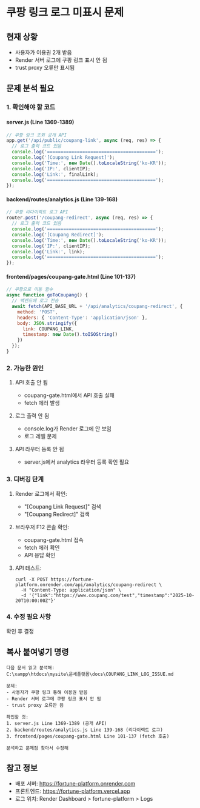 # 쿠팡 링크 로그 미표시 문제

## 현재 상황

- 사용자가 이용권 2개 받음
- Render 서버 로그에 쿠팡 링크 표시 안 됨
- trust proxy 오류만 표시됨

## 문제 분석 필요

### 1. 확인해야 할 코드

#### server.js (Line 1369-1389)
```javascript
// 쿠팡 링크 조회 공개 API
app.get('/api/public/coupang-link', async (req, res) => {
  // 로그 출력 코드 있음
  console.log('========================================');
  console.log('[Coupang Link Request]');
  console.log('Time:', new Date().toLocaleString('ko-KR'));
  console.log('IP:', clientIP);
  console.log('Link:', finalLink);
  console.log('========================================');
});
```

#### backend/routes/analytics.js (Line 139-168)
```javascript
// 쿠팡 리다이렉트 로그 API
router.post('/coupang-redirect', async (req, res) => {
  // 로그 출력 코드 있음
  console.log('========================================');
  console.log('[Coupang Redirect]');
  console.log('Time:', new Date().toLocaleString('ko-KR'));
  console.log('IP:', clientIP);
  console.log('Link:', link);
  console.log('========================================');
});
```

#### frontend/pages/coupang-gate.html (Line 101-137)
```javascript
// 쿠팡으로 이동 함수
async function goToCoupang() {
  // 백엔드에 로그 전송
  await fetch(API_BASE_URL + '/api/analytics/coupang-redirect', {
    method: 'POST',
    headers: { 'Content-Type': 'application/json' },
    body: JSON.stringify({
      link: COUPANG_LINK,
      timestamp: new Date().toISOString()
    })
  });
}
```

### 2. 가능한 원인

1. API 호출 안 됨
   - coupang-gate.html에서 API 호출 실패
   - fetch 에러 발생

2. 로그 출력 안 됨
   - console.log가 Render 로그에 안 보임
   - 로그 레벨 문제

3. API 라우터 등록 안 됨
   - server.js에서 analytics 라우터 등록 확인 필요

### 3. 디버깅 단계

1. Render 로그에서 확인:
   - "[Coupang Link Request]" 검색
   - "[Coupang Redirect]" 검색

2. 브라우저 F12 콘솔 확인:
   - coupang-gate.html 접속
   - fetch 에러 확인
   - API 응답 확인

3. API 테스트:
   ```
   curl -X POST https://fortune-platform.onrender.com/api/analytics/coupang-redirect \
     -H "Content-Type: application/json" \
     -d '{"link":"https://www.coupang.com/test","timestamp":"2025-10-20T10:00:00Z"}'
   ```

### 4. 수정 필요 사항

확인 후 결정

## 복사 붙여넣기 명령

```
다음 문서 읽고 분석해:
C:\xampp\htdocs\mysite\운세플랫폼\docs\COUPANG_LINK_LOG_ISSUE.md

문제:
- 사용자가 쿠팡 링크 통해 이용권 받음
- Render 서버 로그에 쿠팡 링크 표시 안 됨
- trust proxy 오류만 뜸

확인할 것:
1. server.js Line 1369-1389 (공개 API)
2. backend/routes/analytics.js Line 139-168 (리다이렉트 로그)
3. frontend/pages/coupang-gate.html Line 101-137 (fetch 호출)

분석하고 문제점 찾아서 수정해
```

## 참고 정보

- 배포 서버: https://fortune-platform.onrender.com
- 프론트엔드: https://fortune-platform.vercel.app
- 로그 위치: Render Dashboard > fortune-platform > Logs

